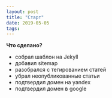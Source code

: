 ```yaml
---
layout: post
title: "Старт"
date: 2019-05-05
tags: 
---
```


**Что сделано?**

* собрал шаблон на Jekyll
* добавил sitemap
* разобрался с тегированием статей
* убрал неопубликованные статьи
* подтвердил домен на yandex
* подтвердил домен в google
